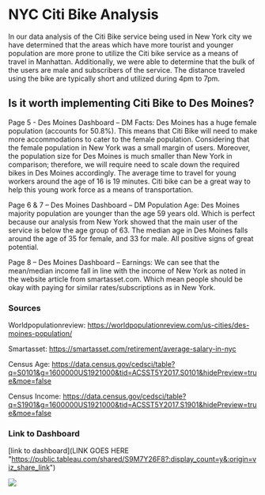 # NYC Citi Bike Analysis
In our data analysis of the Citi Bike service being used in New York city we have determined that the areas which have more tourist and younger population are more prone to utilize the Citi bike service as a means of travel in Manhattan. Additionally, we were able to determine that the bulk of the users are male and subscribers of the service. The distance traveled using the bike are typically short and utilized during 4pm to 7pm.

## Is it worth implementing Citi Bike to Des Moines?
Page 5 - Des Moines Dashboard – DM Facts:
Des Moines has a huge female population (accounts for 50.8%). This means that Citi Bike will need to make more accommodations to cater to the female population. Considering that the female population in New York was a small margin of users. Moreover, the population size for Des Moines is much smaller than New York in comparison; therefore, we will require need to scale down the required bikes in Des Moines accordingly. The average time to travel for young workers around the age of 16 is 19 minutes. Citi bike can be a great way to help this young work force as a means of transportation.

Page 6 & 7 – Des Moines Dashboard – DM Population Age:
Des Moines majority population are younger than the age 59 years old. Which is perfect because our analysis from New York showed that the main user of the service is below the age group of 63. The median age in Des Moines falls around the age of 35 for female, and 33 for male. All positive signs of great potential.

Page 8 – Des Moines Dashboard – Earnings:
We can see that the mean/median income fall in line with the income of New York as noted in the website article from smartasset.com. Which mean people should be okay with paying for similar rates/subscriptions as in New York.


### Sources

Worldpopulationreview: https://worldpopulationreview.com/us-cities/des-moines-population/

Smartasset: https://smartasset.com/retirement/average-salary-in-nyc

Census Age: https://data.census.gov/cedsci/table?q=S0101&g=1600000US1921000&tid=ACSST5Y2017.S0101&hidePreview=true&moe=false

Census Income: https://data.census.gov/cedsci/table?q=S1901&g=1600000US1921000&tid=ACSST5Y2017.S1901&hidePreview=true&moe=false


### Link to Dashboard

[link to dashboard](LINK GOES HERE "https://public.tableau.com/shared/S9M7Y26F8?:display_count=y&:origin=viz_share_link")



<div class='tableauPlaceholder' id='viz1587364360545' style='position: relative'><noscript><a href='#'><img alt=' ' src='https:&#47;&#47;public.tableau.com&#47;static&#47;images&#47;S9&#47;S9M7Y26F8&#47;1_rss.png' style='border: none' /></a></noscript><object class='tableauViz'  style='display:none;'><param name='host_url' value='https%3A%2F%2Fpublic.tableau.com%2F' /> <param name='embed_code_version' value='3' /> <param name='path' value='shared&#47;S9M7Y26F8' /> <param name='toolbar' value='yes' /><param name='static_image' value='https:&#47;&#47;public.tableau.com&#47;static&#47;images&#47;S9&#47;S9M7Y26F8&#47;1.png' /> <param name='animate_transition' value='yes' /><param name='display_static_image' value='yes' /><param name='display_spinner' value='yes' /><param name='display_overlay' value='yes' /><param name='display_count' value='yes' /><param name='filter' value='publish=yes' /></object></div>                <script type='text/javascript'>                    var divElement = document.getElementById('viz1587364360545');                    var vizElement = divElement.getElementsByTagName('object')[0];                    vizElement.style.width='1016px';vizElement.style.height='991px';                    var scriptElement = document.createElement('script');                    scriptElement.src = 'https://public.tableau.com/javascripts/api/viz_v1.js';                    vizElement.parentNode.insertBefore(scriptElement, vizElement);                </script>
